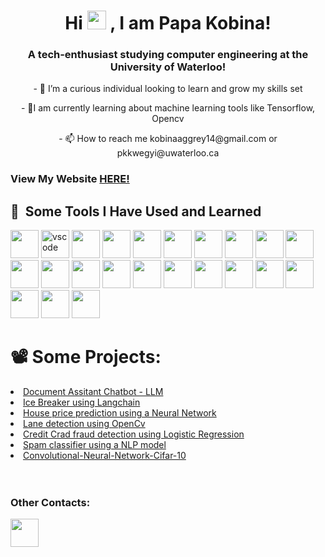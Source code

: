 <h1 align="Center">Hi
<img src="https://raw.githubusercontent.com/MartinHeinz/MartinHeinz/master/wave.gif" width="30px">
  , I am Papa Kobina!</h1>
<h3 align="Center"> A tech-enthusiast studying computer engineering at the University of Waterloo!</h3>
<p align="Center"> - 🔭 I’m a curious individual looking to learn and grow my skills set </p>
<p align="Center"> - 🌱I am currently learning about machine learning tools like Tensorflow, Opencv</p>
<p align="Center"> - 📫 How to reach me kobinaaggrey14@gmail.com or pkkwegyi@uwaterloo.ca </p>

<h3>View My Website <a href='https://papakobina.github.io/Personal_website/'>HERE!</a></h3>

<h2> 🚀 &nbsp;Some Tools I Have Used and Learned</h2>

<p>
<img src="https://cdn.jsdelivr.net/gh/devicons/devicon/icons/html5/html5-original-wordmark.svg" width="45" height="45"/>
<img src="https://cdn.jsdelivr.net/gh/devicons/devicon/icons/vscode/vscode-original.svg" alt="vscode" width="45" height="45"/>
<img src="https://cdn.jsdelivr.net/gh/devicons/devicon/icons/python/python-original-wordmark.svg" width="45" height="45"/>
<img src="https://cdn.jsdelivr.net/gh/devicons/devicon/icons/javascript/javascript-original.svg"  width="45" height="45" />
<img src="https://cdn.jsdelivr.net/gh/devicons/devicon/icons/css3/css3-original-wordmark.svg" width="45" height="45" />
<img src="https://cdn.jsdelivr.net/gh/devicons/devicon/icons/react/react-original-wordmark.svg"  width="45" height="45"/>
<img src="https://cdn.jsdelivr.net/gh/devicons/devicon/icons/typescript/typescript-original.svg"  width="45" height="45"/>
<img src="https://cdn.jsdelivr.net/gh/devicons/devicon/icons/linux/linux-original.svg" width="45" height="45"/>
<img src="https://cdn.jsdelivr.net/gh/devicons/devicon/icons/cplusplus/cplusplus-original.svg" width="45" height="45"/>
<img src="https://cdn.jsdelivr.net/gh/devicons/devicon/icons/mysql/mysql-original-wordmark.svg" width="45" height="45"/>
<img src="https://cdn.jsdelivr.net/gh/devicons/devicon/icons/github/github-original-wordmark.svg" width="45" height="45"/>
<img src="https://cdn.jsdelivr.net/gh/devicons/devicon/icons/tensorflow/tensorflow-original-wordmark.svg" width="45" height="45"/>
<img src="https://cdn.jsdelivr.net/gh/devicons/devicon/icons/java/java-original-wordmark.svg" width="45" height="45"/>
<img src="https://cdn.jsdelivr.net/gh/devicons/devicon/icons/graphql/graphql-plain-wordmark.svg" width="45" height="45" />
<img src="https://cdn.jsdelivr.net/gh/devicons/devicon/icons/tailwindcss/tailwindcss-original-wordmark.svg" width="45" height="45"/>
<img src="https://cdn.jsdelivr.net/gh/devicons/devicon/icons/matlab/matlab-original.svg" width="45" height="45" />
<img src="https://cdn.jsdelivr.net/gh/devicons/devicon/icons/redux/redux-original.svg" width="45" height="45" />
<img src="https://cdn.jsdelivr.net/gh/devicons/devicon/icons/amazonwebservices/amazonwebservices-original.svg" width="45" height="45"/>
<img src="https://cdn.jsdelivr.net/gh/devicons/devicon/icons/bash/bash-original.svg"  width="45" height="45"/>
<img src="https://cdn.jsdelivr.net/gh/devicons/devicon/icons/bootstrap/bootstrap-original.svg"  width="45" height="45" />
<img src="https://cdn.jsdelivr.net/gh/devicons/devicon/icons/pytorch/pytorch-original.svg" width="45" height="45"/>
<img src="https://cdn.jsdelivr.net/gh/devicons/devicon/icons/opencv/opencv-original-wordmark.svg"  width="45" height="45"/>
<img src="https://cdn.jsdelivr.net/gh/devicons/devicon/icons/nodejs/nodejs-plain-wordmark.svg" width="45" height="45" />
</p>

<h1>📽️ Some Projects: </h1>

<li><a href='https://github.com/Papakobina/Documentation-Assitant'> Document Assitant Chatbot - LLM</a></li>
<li><a href='https://github.com/Papakobina/Ice-Breaker'> Ice Breaker using Langchain</a></li>
<li><a href='https://github.com/Papakobina/HousePricePredictions'> House price prediction using a Neural Network</a></li>
<li><a href='https://github.com/Papakobina/Lane-Detection'>Lane detection using OpenCv</a></li>
<li><a href='https://github.com/Papakobina/CreditCradFraudDetection/blob/main/CreditCradFraudDetection.ipynb'> Credit Crad fraud detection using Logistic Regression</a></li>
<li><a href='https://github.com/Papakobina/SpamOrHam'> Spam classifier using a NLP model</a></li>
<li><a href='https://github.com/Papakobina/Convolutional-Neural-Network-Cifar-10'>Convolutional-Neural-Network-Cifar-10</a></li>

<br>
<!-- <img align="left" src="https://github-readme-stats.vercel.app/api?username=Papakobina&show_icons=true&theme=radical"/>
<img align="left" src="https://github-readme-streak-stats.herokuapp.com/?user=Papakobina" />  -->
<br>

<h3>Other Contacts:</h3>
<a href="https://www.linkedin.com/in/papa-kobina-kwegyir-aggrey-3a0754233/"><img src="https://cdn.jsdelivr.net/gh/devicons/devicon/icons/linkedin/linkedin-original.svg" width="45" height="45"/></a>

